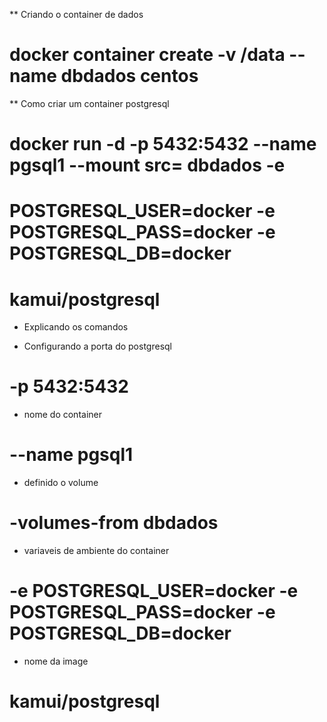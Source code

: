 ** Criando o container de dados
# docker container create -v /data --name dbdados centos

** Como criar um container postgresql
# docker run -d -p 5432:5432 --name pgsql1 --mount src=<name> dbdados -e
# POSTGRESQL_USER=docker -e POSTGRESQL_PASS=docker -e POSTGRESQL_DB=docker
# kamui/postgresql

* Explicando os comandos

 - Configurando a porta do postgresql
# -p 5432:5432
 - nome do container
# --name pgsql1
 - definido o volume
# -volumes-from dbdados
 - variaveis de ambiente do container
# -e POSTGRESQL_USER=docker -e POSTGRESQL_PASS=docker -e POSTGRESQL_DB=docker
 - nome da image
# kamui/postgresql

